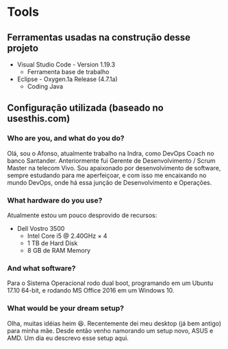 # Tools
## Ferramentas usadas na construção desse projeto
- Visual Studio Code - Version 1.19.3
    - Ferramenta base de trabalho
- Eclipse - Oxygen.1a Release (4.7.1a)
    - Coding Java
## Configuração utilizada (baseado no usesthis.com)
### Who are you, and what do you do?
Olá, sou o Afonso, atualmente trabalho na Indra, como DevOps Coach no banco Santander. Anteriormente fui Gerente de Desenvolvimento / Scrum Master na telecom Vivo. Sou apaixonado por desenvolvimento de software, sempre estudando para me aperfeiçoar, e com isso me encaixando no mundo DevOps, onde há essa junção de Desenvolvimento e Operações.
### What hardware do you use?
Atualmente estou um pouco desprovido de recursos:
- Dell Vostro 3500
    - Intel Core i5 @ 2.40GHz × 4
    - 1 TB de Hard Disk
    - 8 GB de RAM Memory
### And what software?
Para o Sistema Operacional rodo dual boot, programando em um Ubuntu 17.10 64-bit, e rodando MS Office 2016 em um Windows 10.
### What would be your dream setup?
Olha, muitas idéias heim :laughing:. Recentemente dei meu desktop (já bem antigo) para minha mãe. Desde então venho namorando um setup novo, ASUS e AMD. Um dia eu descrevo esse setup aqui.